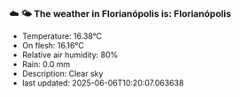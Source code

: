 ### ☁️ 🌤️  The weather in Florianópolis is: Florianópolis

- Temperature: 16.38°C
- On flesh: 16.16°C
- Relative air humidity: 80%
- Rain: 0.0 mm
- Description: Clear sky
- last updated: 2025-06-06T10:20:07.063638
